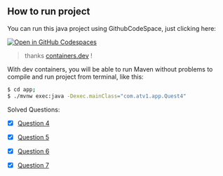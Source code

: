 
## How to run project

You can run this java project using GithubCodeSpace, just clicking here:

[![Open in GitHub Codespaces](https://github.com/codespaces/badge.svg)](https://github.com/AbraaoAlves/ds-uece-atv1)

> thanks [containers.dev](https://containers.dev/templates) !

With dev containers, you will be able to run Maven without problems to compile and run project from terminal, like this:

``` bash
$ cd app; 
$ ./mvnw exec:java -Dexec.mainClass="com.atv1.app.Quest4"
```

Solved Questions:

- [x] [Question 4](./app/src/main/java/com/atv1/app/Quest4.java)
- [x] [Question 5](./app/src/main/java/com/atv1/app/Quest5.java)
- [x] [Question 6](./app/src/main/java/com/atv1/app/Quest6.java)
- [x] [Question 7](./app/src/main/java/com/atv1/app/Quest7.java)

